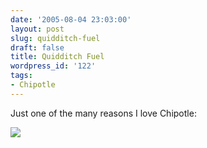 ```yaml
---
date: '2005-08-04 23:03:00'
layout: post
slug: quidditch-fuel
draft: false
title: Quidditch Fuel
wordpress_id: '122'
tags:
- Chipotle
---
```


Just one of the many reasons I love Chipotle:


[![](http://photos21.flickr.com/31313382_592fbe6ce4_s.jpg)](http://www.flickr.com/photos/19463662@N00/31313382)

